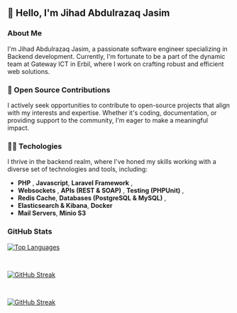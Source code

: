 ## 👋 Hello, I'm Jihad Abdulrazaq Jasim

### About Me

I'm Jihad Abdulrazaq Jasim, a passionate software engineer specializing in Backend development. Currently, I'm fortunate to be a part of the dynamic team at Gateway ICT in Erbil, where I work on crafting robust and efficient web solutions.


### 🚀 Open Source Contributions

I actively seek opportunities to contribute to open-source projects that align with my interests and expertise. Whether it's coding, documentation, or providing support to the community, I'm eager to make a meaningful impact.


### 🧑‍💻 Techologies

I thrive in the backend realm, where I've honed my skills working with a diverse set of technologies and tools, including:

 - **PHP** , **Javascript**, **Laravel Framework** ,
 - **Websockets** , **APIs (REST & SOAP)** , **Testing (PHPUnit)** ,
 - **Redis Cache**, **Databases (PostgreSQL & MySQL)** ,
 - **Elasticsearch & Kibana**, **Docker**
 - **Mail Servers**, **Minio S3**

### GitHub Stats

[![Top Languages](https://github-readme-stats.vercel.app/api/top-langs?username=jihadadulrazaqjasim&show_icons=true&title_color=ffffff&icon_color=40E0D0&text_color=ffffff&bg_color=0d1117&layout=compact&card_width=450&border_color=78797c)](https://github.com/jihadadulrazaqjasim/jihadadulrazaqjasim)

<br />

[![GitHub Streak](https://github-readme-streak-stats.herokuapp.com?user=jihadadulrazaqjasim&theme=bear&date_format=M%20j%5B%2C%20Y%5D&currStreakLabel=FFFFFF&background=0D1117&currStreakNum=FFFFFF)](https://github.com/jihadadulrazaqjasim/jihadadulrazaqjasim)

<br />

[![GitHub Streak](https://github-readme-stats.vercel.app/api?username=jihadadulrazaqjasim&&show_icons=true&title_color=e03c8a&icon_color=e03c8a&text_color=ffffff&bg_color=0d1117&border_color=78797c)](https://github.com/jihadadulrazaqjasim/jihadadulrazaqjasim)
